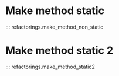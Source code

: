 # Make method static

::: refactorings.make_method_non_static



# Make method static 2

::: refactorings.make_method_static2